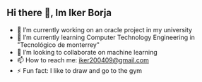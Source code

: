 ## Hi there 👋, Im Iker Borja

- 🔭 I’m currently working on an oracle project in my university
- 🌱 I’m currently learning Computer Technology Engineering in "Tecnológico de monterrey"
- 👯 I’m looking to collaborate on machine learning
- 📫 How to reach me: iker200409@gmail.com
- ⚡ Fun fact: I like to draw and go to the gym

